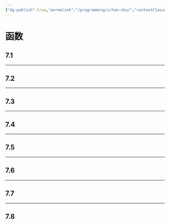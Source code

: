 ```yaml
---
{"dg-publish":true,"permalink":"/programming/c/han-shu/","contentClasses":".content svg {width: 100%; height: auto;}"}
---
```



# 函数

## 7.1&#x20;



***

## 7.2



***

## 7.3



***

## 7.4



***

## 7.5



***

## 7.6



***

## 7.7



***

## 7.8